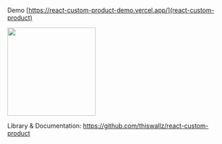 

Demo [https://react-custom-product-demo.vercel.app/](react-custom-product)

<image src="ss1.png" width="200px" />

Library & Documentation: https://github.com/thiswallz/react-custom-product



